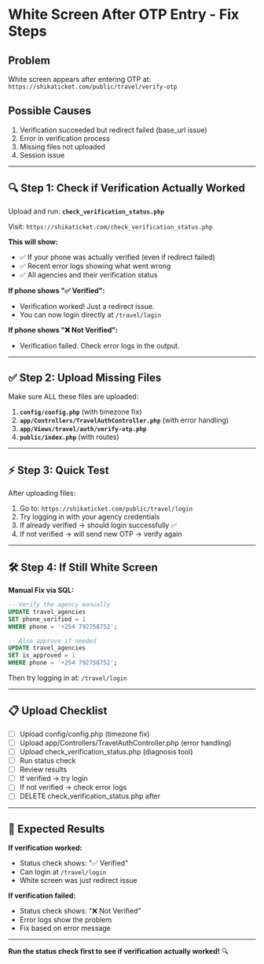 # White Screen After OTP Entry - Fix Steps

## Problem
White screen appears after entering OTP at: `https://shikaticket.com/public/travel/verify-otp`

## Possible Causes
1. Verification succeeded but redirect failed (base_url issue)
2. Error in verification process
3. Missing files not uploaded
4. Session issue

---

## 🔍 Step 1: Check if Verification Actually Worked

Upload and run: **`check_verification_status.php`**

Visit: `https://shikaticket.com/check_verification_status.php`

**This will show:**
- ✅ If your phone was actually verified (even if redirect failed)
- ✅ Recent error logs showing what went wrong
- ✅ All agencies and their verification status

**If phone shows "✅ Verified":**
- Verification worked! Just a redirect issue.
- You can now login directly at `/travel/login`

**If phone shows "❌ Not Verified":**
- Verification failed. Check error logs in the output.

---

## ✅ Step 2: Upload Missing Files

Make sure ALL these files are uploaded:

1. **`config/config.php`** (with timezone fix)
2. **`app/Controllers/TravelAuthController.php`** (with error handling)
3. **`app/Views/travel/auth/verify-otp.php`**
4. **`public/index.php`** (with routes)

---

## ⚡ Step 3: Quick Test

After uploading files:

1. Go to: `https://shikaticket.com/public/travel/login`
2. Try logging in with your agency credentials
3. If already verified → should login successfully ✅
4. If not verified → will send new OTP → verify again

---

## 🛠️ Step 4: If Still White Screen

**Manual Fix via SQL:**
```sql
-- Verify the agency manually
UPDATE travel_agencies 
SET phone_verified = 1 
WHERE phone = '+254 792758752';

-- Also approve if needed
UPDATE travel_agencies 
SET is_approved = 1 
WHERE phone = '+254 792758752';
```

Then try logging in at: `/travel/login`

---

## 📋 Upload Checklist

- [ ] Upload config/config.php (timezone fix)
- [ ] Upload app/Controllers/TravelAuthController.php (error handling)
- [ ] Upload check_verification_status.php (diagnosis tool)
- [ ] Run status check
- [ ] Review results
- [ ] If verified → try login
- [ ] If not verified → check error logs
- [ ] DELETE check_verification_status.php after

---

## 🎯 Expected Results

**If verification worked:**
- Status check shows: "✅ Verified"
- Can login at `/travel/login`
- White screen was just redirect issue

**If verification failed:**
- Status check shows: "❌ Not Verified"
- Error logs show the problem
- Fix based on error message

---

**Run the status check first to see if verification actually worked!** 🔍

